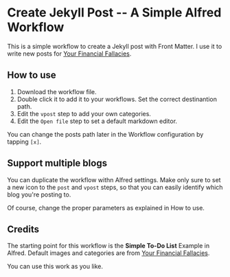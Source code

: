 # Create Jekyll Post -- A Simple Alfred Workflow

This is a simple workflow to create a Jekyll post with Front Matter. I use it to write new posts for [Your Financial Fallacies](https://financialfallacies.com/).

## How to use

1. Download the workflow file.
2. Double click it to add it to your workflows. Set the correct destinantion path.
3. Edit the `vpost` step to add your own categories.
4. Edit the `Open file` step to set a default markdown editor.

You can change the posts path later in the Workflow configuration by tapping `[x]`.

## Support multiple blogs

You can duplicate the workflow withn Alfred settings. Make only sure to set a new icon to the `post` and `vpost` steps, so that you can easily identify which blog you're posting to.

Of course, change the proper parameters as explained in How to use.


## Credits

The starting point for this workflow is the **Simple To-Do List** Example in Alfred.
Default images and categories are from [Your Financial Fallacies](https://financialfallacies.com/). 

You can use this work as you like.
